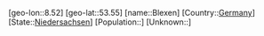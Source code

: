 ﻿---
location: [53.55,8.52]
type: City
tags:
- geo/City


SpocWebEntityId: 29233
isDeleted: false
confidential: public

---
[geo-lon::8.52]
[geo-lat::53.55]
[name::Blexen]
[Country::[Germany](geo/Continent/Europe/Germany.md)]
[State::[Niedersachsen](geo/Continent/Europe/Germany/Niedersachsen.md)]
[Population::]
[Unknown::]

